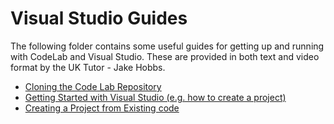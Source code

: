 # Visual Studio Guides

The following folder contains some useful guides for getting up and running with CodeLab and Visual Studio. These are provided in both text and video format by the UK Tutor - Jake Hobbs.

* [Cloning the Code Lab Repository](Cloning-the-Code-Lab-Repository.md)
* [Getting Started with Visual Studio (e.g. how to create a project)](Getting-Started.md)
* [Creating a Project from Existing code](Creating-Project-From-Existing-Code.md)
